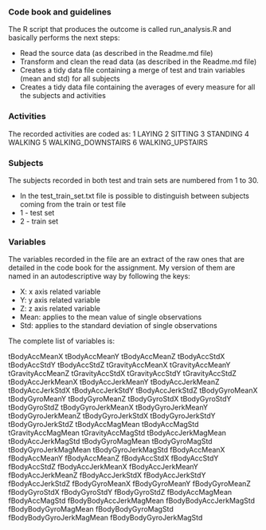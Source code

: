### Code book and guidelines

The R script that produces the outcome is called run_analysis.R and basically performs the next steps:
*    Read the source data (as described in the Readme.md file)
*    Transform and clean the read data (as described in the Readme.md file)
*    Creates a tidy data file containing a merge of test and train variables (mean and std) for all subjects
*    Creates a tidy data file containing the averages of every measure for all the subjects and activities

### Activities
The recorded activities are coded as:
1	LAYING
2	SITTING
3	STANDING
4	WALKING
5	WALKING_DOWNSTAIRS
6	WALKING_UPSTAIRS

### Subjects
The subjects recorded in both test and train sets are numbered from 1 to 30.
*    In the test_train_set.txt file is possible to distinguish between subjects coming from the train or test file
*    1 - test set
*    2 - train set

### Variables
The variables recorded in the file are an extract of the raw ones that are detailed in the code book for the assignment. 
My version of them are named in an autodescriptive way by following the keys:

* X: x axis related variable
* Y: y axis related variable
* Z: z axis related variable
* Mean: applies to the mean value of single observations
* Std: applies to the standard deviation of single observations

The complete list of variables is:

tBodyAccMeanX
tBodyAccMeanY
tBodyAccMeanZ
tBodyAccStdX
tBodyAccStdY
tBodyAccStdZ
tGravityAccMeanX
tGravityAccMeanY
tGravityAccMeanZ
tGravityAccStdX
tGravityAccStdY
tGravityAccStdZ
tBodyAccJerkMeanX
tBodyAccJerkMeanY
tBodyAccJerkMeanZ
tBodyAccJerkStdX
tBodyAccJerkStdY
tBodyAccJerkStdZ
tBodyGyroMeanX
tBodyGyroMeanY
tBodyGyroMeanZ
tBodyGyroStdX
tBodyGyroStdY
tBodyGyroStdZ
tBodyGyroJerkMeanX
tBodyGyroJerkMeanY
tBodyGyroJerkMeanZ
tBodyGyroJerkStdX
tBodyGyroJerkStdY
tBodyGyroJerkStdZ
tBodyAccMagMean
tBodyAccMagStd
tGravityAccMagMean
tGravityAccMagStd
tBodyAccJerkMagMean
tBodyAccJerkMagStd
tBodyGyroMagMean
tBodyGyroMagStd
tBodyGyroJerkMagMean
tBodyGyroJerkMagStd
fBodyAccMeanX
fBodyAccMeanY
fBodyAccMeanZ
fBodyAccStdX
fBodyAccStdY
fBodyAccStdZ
fBodyAccJerkMeanX
fBodyAccJerkMeanY
fBodyAccJerkMeanZ
fBodyAccJerkStdX
fBodyAccJerkStdY
fBodyAccJerkStdZ
fBodyGyroMeanX
fBodyGyroMeanY
fBodyGyroMeanZ
fBodyGyroStdX
fBodyGyroStdY
fBodyGyroStdZ
fBodyAccMagMean
fBodyAccMagStd
fBodyBodyAccJerkMagMean
fBodyBodyAccJerkMagStd
fBodyBodyGyroMagMean
fBodyBodyGyroMagStd
fBodyBodyGyroJerkMagMean
fBodyBodyGyroJerkMagStd